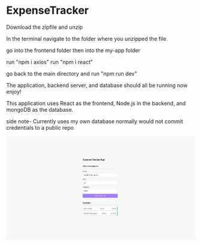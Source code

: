 # ExpenseTracker

Download the zipfile and unzip

In the terminal navigate to the folder where you unzipped the file

go into the frontend folder then into the my-app folder

run "npm i axios"
run "npm i react"

go back to the main directory and run "npm run dev"

The application, backend server, and database should all be running now enjoy!

This application uses React as the frontend, Node.js in the backend, and mongoDB as the database.

side note- Currently uses my own database normally would not commit credentials to a public repo

![alt text](https://github.com/nappyu/ExpenseTracker/blob/main/ExpenseTrackerWebApp.png)
